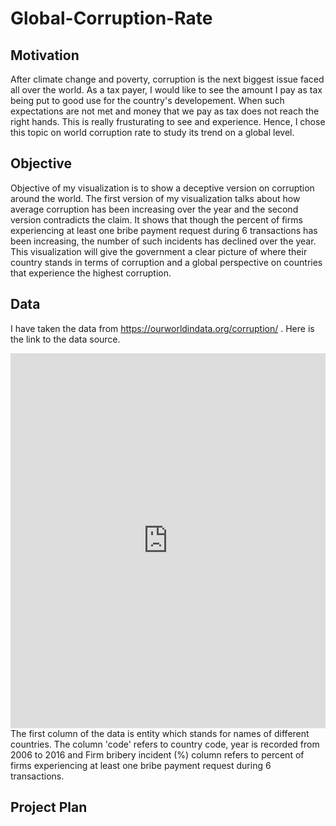 # Global-Corruption-Rate

## Motivation
After climate change and poverty, corruption is the next biggest issue faced all over the world. As a tax payer, I would like to see the amount I pay as tax being put to good use for the country's developement. When such expectations are not met and money that we pay as tax does not reach the right hands. This is really frusturating to see and experience. Hence, I chose this topic on world corruption rate to study its trend on a global level. 

## Objective
Objective of my visualization is to show a deceptive version on corruption around the world. The first version of my visualization talks about how average corruption has been increasing over the year and the second version contradicts the claim. It shows that though the percent of firms experiencing at least one bribe payment request during 6 transactions has been increasing, the number of such incidents has declined over the year. This visualization will give the government a clear picture of where their country stands in terms of corruption and a global perspective on countries that experience the highest corruption. 

## Data

I have taken the data from https://ourworldindata.org/corruption/ . Here is the link to the data source. 
<iframe src="https://ourworldindata.org/grapher/incidence-bribes-firms-2013?overlay=data&year=2010" style="width: 100%; height: 600px; border: 0px none;"></iframe>
The first column of the data is entity which stands for names of different countries. The column 'code' refers to country code, year is recorded from 2006 to 2016 and Firm bribery incident (%) column refers to percent of firms experiencing at least one bribe payment request during 6 transactions.

## Project Plan



